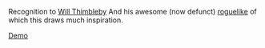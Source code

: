 Recognition to [Will Thimbleby](http://will.thimbleby.net/blog/)
And his awesome (now defunct) [roguelike](http://will.thimbleby.net/roguelike/) of which this draws much inspiration.

[Demo](https://thimbleby.sdavis.space/)
